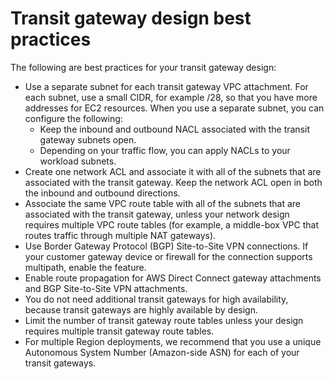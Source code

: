 # Transit gateway design best practices<a name="tgw-best-design-practices"></a>

The following are best practices for your transit gateway design:
+ Use a separate subnet for each transit gateway VPC attachment\. For each subnet, use a small CIDR, for example /28, so that you have more addresses for EC2 resources\. When you use a separate subnet, you can configure the following:
  + Keep the inbound and outbound NACL associated with the transit gateway subnets open\. 
  + Depending on your traffic flow, you can apply NACLs to your workload subnets\.
+ Create one network ACL and associate it with all of the subnets that are associated with the transit gateway\. Keep the network ACL open in both the inbound and outbound directions\.
+ Associate the same VPC route table with all of the subnets that are associated with the transit gateway, unless your network design requires multiple VPC route tables \(for example, a middle\-box VPC that routes traffic through multiple NAT gateways\)\. 
+ Use Border Gateway Protocol \(BGP\) Site\-to\-Site VPN connections\. If your customer gateway device or firewall for the connection supports multipath, enable the feature\. 
+ Enable route propagation for AWS Direct Connect gateway attachments and BGP Site\-to\-Site VPN attachments\.
+ You do not need additional transit gateways for high availability, because transit gateways are highly available by design\.
+ Limit the number of transit gateway route tables unless your design requires multiple transit gateway route tables\.
+ For multiple Region deployments, we recommend that you use a unique Autonomous System Number \(Amazon\-side ASN\) for each of your transit gateways\. 